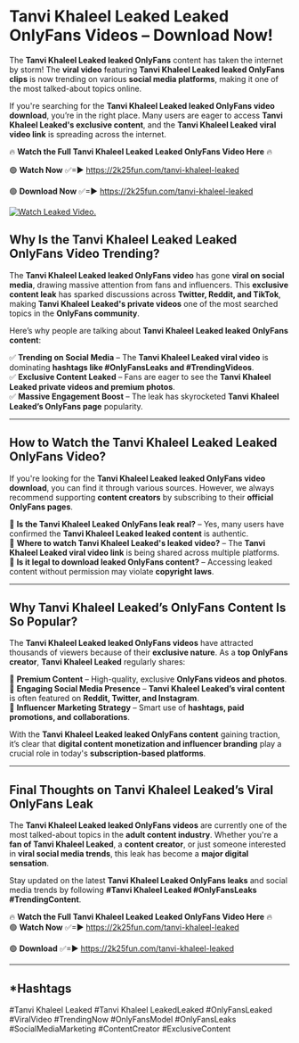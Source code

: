 # Tanvi Khaleel Leaked Leaked OnlyFans Videos – Download Now!

The **Tanvi Khaleel Leaked leaked OnlyFans** content has taken the internet by storm! The **viral video** featuring **Tanvi Khaleel Leaked leaked OnlyFans clips** is now trending on various **social media platforms**, making it one of the most talked-about topics online.  

If you're searching for the **Tanvi Khaleel Leaked leaked OnlyFans video download**, you’re in the right place. Many users are eager to access **Tanvi Khaleel Leaked's exclusive content**, and the **Tanvi Khaleel Leaked viral video link** is spreading across the internet.  

🔥 **Watch the Full Tanvi Khaleel Leaked Leaked OnlyFans Video Here** 🔥  

🟢 **Watch Now** ✅=► https://2k25fun.com/tanvi-khaleel-leaked

🟢 **Download Now** ✅=► https://2k25fun.com/tanvi-khaleel-leaked

[![Watch Leaked Video.](https://miro.medium.com/v2/resize:fit:828/format:webp/1*cilzJN44JGOrTw9NJCrNHA.gif "Watch Leaked Video")](https://2k25fun.com/tanvi-khaleel-leaked)

## **Why Is the Tanvi Khaleel Leaked Leaked OnlyFans Video Trending?**  

The **Tanvi Khaleel Leaked leaked OnlyFans video** has gone **viral on social media**, drawing massive attention from fans and influencers. This **exclusive content leak** has sparked discussions across **Twitter, Reddit, and TikTok**, making **Tanvi Khaleel Leaked's private videos** one of the most searched topics in the **OnlyFans community**.  

Here’s why people are talking about **Tanvi Khaleel Leaked leaked OnlyFans content**:  

✅ **Trending on Social Media** – The **Tanvi Khaleel Leaked viral video** is dominating **hashtags like #OnlyFansLeaks and #TrendingVideos**.  
✅ **Exclusive Content Leaked** – Fans are eager to see the **Tanvi Khaleel Leaked private videos and premium photos**.  
✅ **Massive Engagement Boost** – The leak has skyrocketed **Tanvi Khaleel Leaked’s OnlyFans page** popularity.  

---

## **How to Watch the Tanvi Khaleel Leaked Leaked OnlyFans Video?**  

If you're looking for the **Tanvi Khaleel Leaked leaked OnlyFans video download**, you can find it through various sources. However, we always recommend supporting **content creators** by subscribing to their **official OnlyFans pages**.  

🔹 **Is the Tanvi Khaleel Leaked OnlyFans leak real?** – Yes, many users have confirmed the **Tanvi Khaleel Leaked leaked content** is authentic.  
🔹 **Where to watch Tanvi Khaleel Leaked's leaked video?** – The **Tanvi Khaleel Leaked viral video link** is being shared across multiple platforms.  
🔹 **Is it legal to download leaked OnlyFans content?** – Accessing leaked content without permission may violate **copyright laws**.  

---

## **Why Tanvi Khaleel Leaked’s OnlyFans Content Is So Popular?**  

The **Tanvi Khaleel Leaked leaked OnlyFans videos** have attracted thousands of viewers because of their **exclusive nature**. As a **top OnlyFans creator**, **Tanvi Khaleel Leaked** regularly shares:  

📌 **Premium Content** – High-quality, exclusive **OnlyFans videos and photos**.  
📌 **Engaging Social Media Presence** – **Tanvi Khaleel Leaked’s viral content** is often featured on **Reddit, Twitter, and Instagram**.  
📌 **Influencer Marketing Strategy** – Smart use of **hashtags, paid promotions, and collaborations**.  

With the **Tanvi Khaleel Leaked leaked OnlyFans content** gaining traction, it’s clear that **digital content monetization and influencer branding** play a crucial role in today's **subscription-based platforms**.  

---

## **Final Thoughts on Tanvi Khaleel Leaked’s Viral OnlyFans Leak**  

The **Tanvi Khaleel Leaked leaked OnlyFans videos** are currently one of the most talked-about topics in the **adult content industry**. Whether you're a **fan of Tanvi Khaleel Leaked**, a **content creator**, or just someone interested in **viral social media trends**, this leak has become a **major digital sensation**.  

Stay updated on the latest **Tanvi Khaleel Leaked OnlyFans leaks** and social media trends by following **#Tanvi Khaleel Leaked #OnlyFansLeaks #TrendingContent**.  

🔥 **Watch the Full Tanvi Khaleel Leaked Leaked OnlyFans Video Here** 🔥  
🟢 **Watch Now** ✅=► https://2k25fun.com/tanvi-khaleel-leaked

🟢 **Download** ✅=► https://2k25fun.com/tanvi-khaleel-leaked

---

## *Hashtags
#Tanvi Khaleel Leaked #Tanvi Khaleel LeakedLeaked #OnlyFansLeaked #ViralVideo #TrendingNow #OnlyFansModel #OnlyFansLeaks #SocialMediaMarketing #ContentCreator #ExclusiveContent  